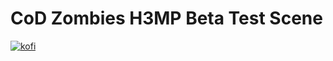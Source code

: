 # CoD Zombies H3MP Beta Test Scene

[![kofi](https://az743702.vo.msecnd.net/cdn/kofi3.png?v=0)](https://ko-fi.com/kodeman)  